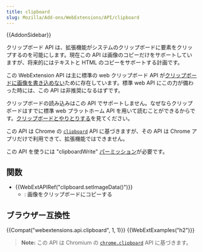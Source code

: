 ```yaml
---
title: clipboard
slug: Mozilla/Add-ons/WebExtensions/API/clipboard
---
```


{{AddonSidebar}}

クリップボード API は、拡張機能がシステムのクリップボードに要素をクリップするのを可能にします。現在この API は画像のコピーだけをサボートしていますが、将来的にはテキストと HTML のコピーをサボートする計画です。

この WebExtension API は主に標準の web クリップボード API が[クリップボードに画像を書き込めない](https://w3c.github.io/clipboard-apis/#writing-to-clipboard)ために存在しています。標準 web API にこの力が備わった時には、この API は非推奨になるはずです。

クリップボードの読み込みはこの API でサポートしません。なぜならクリップボードはすでに標準 web プラットホーム API を用いて読むことができるからです。[クリップボードとやりとりする](/ja/Add-ons/WebExtensions/Interact_with_the_clipboard#Reading_from_the_clipboard)を見てください。

この API は Chrome の [`clipboard`](https://developer.chrome.com/apps/clipboard) API に基づきますが、その API は Chrome アプリだけで利用できて、拡張機能ではできません。

この API を使うには "clipboardWrite" [パーミッション](/ja/docs/Mozilla/Add-ons/WebExtensions/manifest.json/permissions)が必要です。

## 関数

- {{WebExtAPIRef("clipboard.setImageData()")}}
  - : 画像をクリップボードにコピーする

## ブラウザー互換性

{{Compat("webextensions.api.clipboard", 1, 1)}} {{WebExtExamples("h2")}}

> **Note:** この API は Chromium の [`chrome.clipboard`](https://developer.chrome.com/apps/clipboard) API に基づきます。
